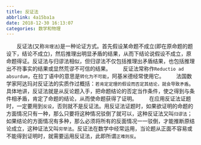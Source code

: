 ```yaml
---
title: 反证法
abbrlink: 4a15ba1a
date: 2018-12-30 16:13:07
categories: 数学和物理
---
```

&emsp;&emsp;反证法(又称`背理法`)是一种论证方式。首先假设某命题不成立(即在原命题的题设下，结论不成立)，然后推理出明显矛盾的结果，从而下结论说假设不成立，原命题得证。反证法与归谬法相似，但归谬法不仅包括推理出矛盾结果，也包括推理出不符事实的结果或显然荒谬不可信的结果。
&emsp;&emsp;反证法常称作`Reductio ad absurdum`，在拉丁语中的意思是`转化为不可能`，阿基米德经常使用它。
&emsp;&emsp;法国数学家阿达玛对反证法的实质作过概括：`若肯定定理的假设而否定其结论，就会导致矛盾`。具体地讲，反证法就是从反论题入手，把命题结论的否定当作条件，使之得到与条件相矛盾，肯定了命题的结论，从而使命题获得了证明。
&emsp;&emsp;在应用反证法证题时，一定要用到`反设`，否则就不是反证法。用反证法证题时，如果欲证明的命题的方面情况只有一种，那么只要将这种情况驳倒了就可以，这种反证法又叫`归谬法`；如果结论的方面情况有多种，那么必须将所有的反面情况一一驳倒，才能推断原结论成立，这种证法又叫`穷举法`。反证法在数学中经常运用，当论题从正面不容易或不能得到证明时，就需要运用反证法，此即所谓`正难则反`。